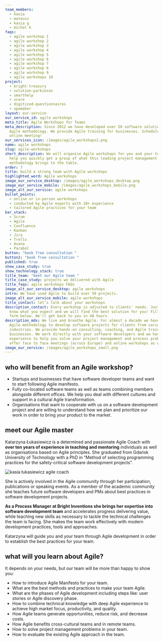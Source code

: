 ```yaml
---
team_members:
  - kasia
  - mateusz
  - kasia g
  - michal k
faqs:
  - agile workshop 1
  - agile workshop 2
  - agile workshop 3
  - agile workshop 4
  - agile workshop 5
  - agile workshop 6
  - agile workshop 7
  - agile workshop 8
  - agile workshop 9
  - agile workshops 10
project:
  - bright-treasury
  - solution-parkinson
  - smarthelp
  - vcare
  - digitized-questionnaires
  - xpomaker
layout: our-service
our_service_id: agile workshops
meta_title: Agile Workshops for Teams
meta_description: Since 2012 we have developed over 50 software solutions with
  Agile methodology. We provide Agile training for businesses. Schedule an
  online meeting!
our_services_icon: /images/agile_workshops2.png
name: agile workshops
slug: agile-workshops
short_description: We will organise Agile workshops for you and your team and
  help you quickly get a grasp of what this leading project management
  methodology brings to the table.
order: 7
title: build a strong team with Agile workshops
highlighted_word: Agile workshops
image_our_service_desktop: /images/agile_workshops_desktop.png
image_our_service_mobile: /images/agile_workshops_mobile.png
image_alt_our_service: agile workshops
bullet_points:
  - online or in-person workshops
  - conducted by Agile experts with 10+ experience
  - tailored Agile practices for your team
bar_stack:
  - Scrum
  - Agile
  - Confluence
  - Kanban
  - Jira
  - Trello
  - Asana
  - Parabol
button: "book free consultation "
button2: "book free consultation "
published: true
show_case_study: true
show_technology_stack: true
title_team: "meet our Agile team "
title_case_study: projects we delivered with Agile
title_faqs: agile workshops FAQs
image_alt_our_service_desktop: agile workshops
intro: We have used Agile to build over 50 projects.
image_alt_our_service_mobile: agile workshops
title_contact: let’s talk about your workshops
description_contact: Every workshop is adjusted to clients' needs. Just let us
  know what you expect and we will find the best solution for you! Fill out the
  form below. We'll get back to you in 48 hours.
description_mdx: We live and breathe Agile. For almost a decade we have used
  Agile methodology to develop software projects for clients from various
  industries. We provide hands-on consulting, coaching, and Agile training for
  businesses. We work directly with your software developers and we have the
  experience to help you solve your project management and process problems. We
  offer face to face meetings (across Europe) and online workshops as well.
image_our_service: /images/agile_workshops_small.png
---
```


## who will benefit from an Agile workshop?

- Startups and businesses that have software developer teams and want to start following Agile manifesto.
- Fully co-located software teams as well as teams combining members alongside different offices. We help you deal with different cultures and support in a cultural Agile transformation.
- Organisations that want to cooperate with us on a software development project and are willing to understand how we plan and prioritize our work in order to bring your product to the market.

## meet our Agile master

Katarzyna Łukasiewicz is a determined and passionate Agile Coach with **over ten years of experience in teaching and mentoring** individuals as well as organisations based on Agile principles. She graduated from Gdańsk University of Technology with a PhD in “Method of selecting programming practices for the safety-critical software development projects”.

![kasia łukasiewicz agile coach](/images/kasia_agile_coach_bright_inventions.png)

She is actively involved in the Agile community through her participation, publications or speaking events. As a member of the academic community she teaches future software developers and PMs about best practices in software development projects.

**As a Process Manager at Bright Inventions she brings her expertise into software development team** and accelerates progress delivering value, while teaching new skills as necessary to tackle the technical challenges the team is facing. She makes the team work effectively with modern development practices, tools and approaches.

Katarzyna will guide you and your team through Agile development in order to establish the best practices for your team.

## what will you learn about Agile?

It depends on your needs, but our team will be more than happy to show you:

- How to introduce Agile Manifesto for your team.
- What are the best methods and practices to make your team Agile.
- What are the phases of Agile development including steps like: user stories or Agile discovery phase.
- How to combine technical knowledge with deep Agile experience to achieve high market focus, productivity, and quality.
- How Agile teams generate opportunities, reduce risk, and decrease costs.
- How Agile benefits cross-cultural teams and in remote teams.
- How to solve project management problems in your team.
- How to evaluate the existing Agile approach in the team.
